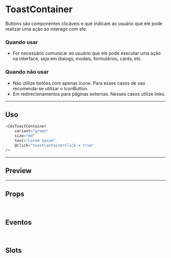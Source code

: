 # ToastContainer

Buttons são componentes clicáveis e que indicam ao usuário que ele pode realizar uma ação ao interagir com ele.

### Quando usar

- For necessário comunicar ao usuário que ele pode executar uma ação na interface,
  seja em dialogs, modais, formulários, cards, etc.

### Quando não usar

- Não utilize botões com apenas ícone. Para esses casos de uso recomenda-se utilizar o IconButton.
- Em redirecionamentos para páginas externas. Nesses casos utilize links.

---

## Uso

```js
<CdsToastContainer
	variant="green"
	size="md"
	text="Lorem Ipsum"
	@click="toastContainerClick = true"
/>
```

---

## Preview

<PreviewBuilder
	:args
	:component="CdsToastContainer"
	:events="cdsToastContainerEvents"
/>

---

## Props

<APITable
	name="ToastContainer"
	section="props"
/>
<br />

## Eventos

<APITable
	name="ToastContainer"
	section="events"
/>
<br />

## Slots

<APITable
	name="ToastContainer"
	section="slots"
/>

<script setup>
import { ref } from 'vue';
import CdsToastContainer from '@/components/ToastContainer.vue';

const args = ref({});

const cdsToastContainerEvents = [
	'toastContainer-click'
];
</script>
